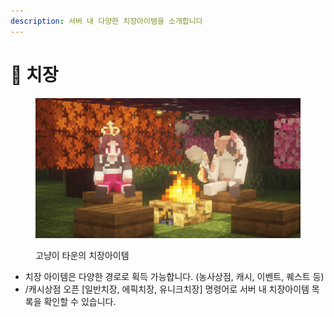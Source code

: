 ```yaml
---
description: 서버 내 다양한 치장아이템을 소개합니다
---
```


# 👑 치장

<figure><img src="../../.gitbook/assets/2022-08-15_01.42.31.png" alt=""><figcaption><p>고냥이 타운의 치장아이템</p></figcaption></figure>

* 치장 아이템은 다양한 경로로 획득 가능합니다.  (농사상점, 캐시, 이벤트, 퀘스트 등)
* /캐시상점 오픈 \[일반치장, 에픽치장, 유니크치장] 명령어로 서버 내 치장아이템 목록을 확인할 수 있습니다.&#x20;
